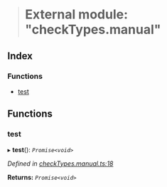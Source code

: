 > # External module: "checkTypes.manual"

## Index

### Functions

* [test](_checktypes_manual_.md#test)

## Functions

###  test

▸ **test**(): *`Promise<void>`*

*Defined in [checkTypes.manual.ts:18](https://github.com/polkadot-js/api/blob/40cf70f/packages/api/src/checkTypes.manual.ts#L18)*

**Returns:** *`Promise<void>`*